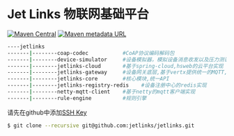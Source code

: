 # Jet Links 物联网基础平台
[![Maven Central](https://img.shields.io/maven-central/v/org.jetlinks/jetlinks.svg)](http://search.maven.org/#search%7Cga%7C1%7Cjetlinks)
[![Maven metadata URL](https://img.shields.io/maven-metadata/v/https/oss.sonatype.org/content/repositories/snapshots/org/jetlinks/jetlinks/maven-metadata.xml.svg)](https://oss.sonatype.org/content/repositories/snapshots/org/jetlinks/jetlinks)

```bash
----jetlinks
-------|--------coap-codec           #CoAP协议编码解码包
-------|--------device-simulator     #设备模拟器，模拟设备消息收发以及压力测试
-------|--------jetlinks-cloud       #基于spring-cloud,hsweb的云平台实现
-------|--------jetlinks-gateway     #设备网关底层,基于vertx提供统一的MQTT,udp网关支持
-------|--------jetlinks-core        #核心模块,统一API
-------|--------jetlinks-registry-redis    #设备注册中心的redis实现
-------|--------netty-mqtt-client    #基于netty的mqtt客户端实现
-------|--------rule-engine          #规则引擎

```

请先在github中添加[SSH Key](https://github.com/settings/keys)
```bash
$ git clone --recursive git@github.com:jetlinks/jetlinks.git
```
